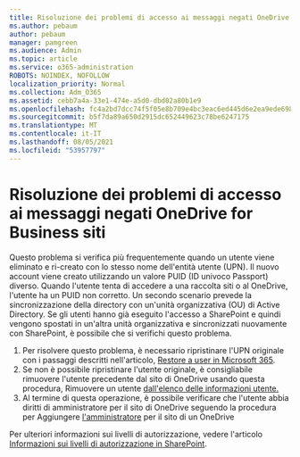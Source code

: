 ```yaml
---
title: Risoluzione dei problemi di accesso ai messaggi negati OneDrive for Business siti
ms.author: pebaum
author: pebaum
manager: pamgreen
ms.audience: Admin
ms.topic: article
ms.service: o365-administration
ROBOTS: NOINDEX, NOFOLLOW
localization_priority: Normal
ms.collection: Adm_O365
ms.assetid: cebb7a4a-33e1-474e-a5d0-dbd02a80b1e9
ms.openlocfilehash: fc4a2bd7dcc74f5f05e8b709e4bc3eac6ed445d6e2ea9ede698abbc8667723ce
ms.sourcegitcommit: b5f7da89a650d2915dc652449623c78be6247175
ms.translationtype: MT
ms.contentlocale: it-IT
ms.lasthandoff: 08/05/2021
ms.locfileid: "53957797"
---
```

# <a name="troubleshooting-access-denied-messages-to-onedrive-for-business-sites"></a>Risoluzione dei problemi di accesso ai messaggi negati OneDrive for Business siti

Questo problema si verifica più frequentemente quando un utente viene eliminato e ri-creato con lo stesso nome dell'entità utente (UPN). Il nuovo account viene creato utilizzando un valore PUID (ID univoco Passport) diverso. Quando l'utente tenta di accedere a una raccolta siti o al OneDrive, l'utente ha un PUID non corretto. Un secondo scenario prevede la sincronizzazione della directory con un'unità organizzativa (OU) di Active Directory. Se gli utenti hanno già eseguito l'accesso a SharePoint e quindi vengono spostati in un'altra unità organizzativa e sincronizzati nuovamente con SharePoint, è possibile che si verifichi questo problema.

1. Per risolvere questo problema, è necessario ripristinare l'UPN originale con i passaggi descritti nell'articolo, [Restore a user in Microsoft 365](https://docs.microsoft.com/microsoft-365/admin/add-users/restore-user).
2. Se non è possibile ripristinare l'utente originale, è consigliabile rimuovere l'utente precedente dal sito di OneDrive usando questa procedura, Rimuovere un utente [dall'elenco delle informazioni utente.]() 
3. Al termine di questa operazione, è possibile verificare che l'utente abbia diritti di amministratore per il sito di OneDrive seguendo la procedura per Aggiungere [l'amministratore](https://docs.microsoft.com/sharepoint/manage-user-profiles) per il sito di un OneDrive

Per ulteriori informazioni sui livelli di autorizzazione, vedere l'articolo [Informazioni sui livelli di autorizzazione in SharePoint](https://docs.microsoft.com/sharepoint/understanding-permission-levels).
